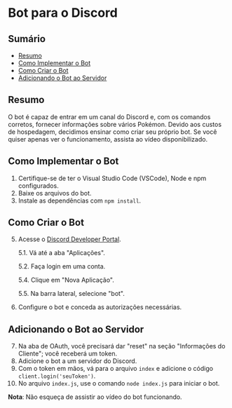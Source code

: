 # Bot para o Discord

## Sumário

- [Resumo](#resumo)
- [Como Implementar o Bot](#como-implementar-o-bot)
- [Como Criar o Bot](#como-criar-o-bot)
- [Adicionando o Bot ao Servidor](#adicionando-o-bot-ao-servidor)

## Resumo

O bot é capaz de entrar em um canal do Discord e, com os comandos corretos, fornecer informações sobre vários Pokémon. Devido aos custos de hospedagem, decidimos ensinar como criar seu próprio bot. Se você quiser apenas ver o funcionamento, assista ao vídeo disponibilizado.

## Como Implementar o Bot

1. Certifique-se de ter o Visual Studio Code (VSCode), Node e npm configurados.
2. Baixe os arquivos do bot.
3. Instale as dependências com ``npm install``.

## Como Criar o Bot

5. Acesse o [Discord Developer Portal](https://discord.com/developers/applications).

   5.1. Vá até a aba "Aplicações".

   5.2. Faça login em uma conta.

   5.4. Clique em "Nova Aplicação".

   5.5. Na barra lateral, selecione "bot".

6. Configure o bot e conceda as autorizações necessárias.

## Adicionando o Bot ao Servidor

7. Na aba de OAuth, você precisará dar "reset" na seção "Informações do Cliente"; você receberá um token.
8. Adicione o bot a um servidor do Discord.
9. Com o token em mãos, vá para o arquivo `index` e adicione o código `client.login('seuToken')`.
10. No arquivo `index.js`, use o comando `node index.js` para iniciar o bot.

**Nota**: Não esqueça de assistir ao vídeo do bot funcionando.

